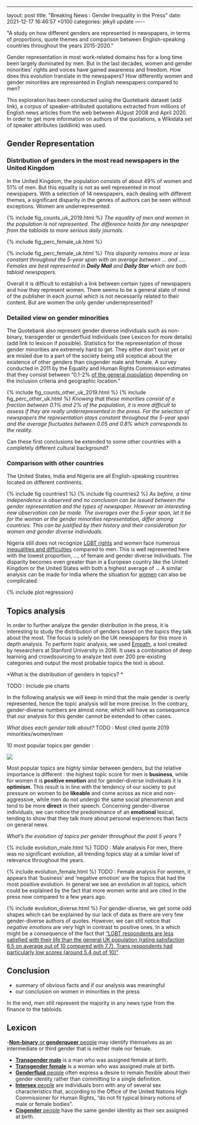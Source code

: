 ---
layout: post
title:  "Breaking News : Gender Inequality in the Press"
date:   2021-12-17 16:46:57 +0100
categories: jekyll update
—--

"A study on how different genders are represented in newspapers, in terms of proportions, quote themes and comparison between English-speaking countries throughout the years 2015-2020."

Gender representation in most work-related domains has for a long time been largely dominated by men. But in the last decades, women and gender minorities' rights and voices have gained awareness and freedom. How does this evolution translate in the newspapers? How differently women and gender minorities are represented in English newspapers compared to men?

This exploration has been conducted using the Quotebank dataset (add link), a corpus of speaker-attributed quotations extracted from millions of English news articles from the web between AUgust 2008 and April 2020. In order to get more information on authors of the quotations, a Wikidata set of speaker attributes (addlink) was used.

## Gender Representation

### Distribution of genders in the most read newspapers in the United Kingdom

In the United Kingdom, the population consists of about 49% of women and 51% of men. But this equality is not as well represented in most newspapers. With a selection of 14 newspapers, each dealing with different themes, a significant disparity in the genres of authors can be seen without exceptions. Women are underrepresented.

{% include fig_counts_uk_2019.html %} 
_The equality of men and women in the population is not represented. The difference holds for any newspaper from the tabloids to more serious daily journals._


{% include fig_perc_female_uk.html %} 

{% include fig_perc_female_uk.html %}
_This disparity remains more or less constant throughout the 5-year span with an average between … and ….. Females are best represented in **Daily Mail** and **Daily Star** which are both tabloid newspapers._

Overall it is difficult to establish a link between certain types of newspapers and how they represent women. There seems to be a general state of mind of the publisher in each journal which is not necessarily related to their content.
But are women the only gender underrepresented?


### Detailed view on gender minorities
The Quotebank also represent gender diverse individuals such as non-binary, transgender or genderfluid individuals (see Lexicon for more details)(add link to lexicon if possible). Statistics for the representation of those gender minorities are extremely hard to get. They either don’t exist yet or are misled due to a part of the society being still sceptical about the existence of other genders than cisgender male and female. A survey conducted in 2011 by the Equality and Human Rights Commission estimates that they consist between “0.1-2% [of the general population](https://doi.org/10.1016/j.ecl.2019.01.001) depending on the inclusion criteria and geographic location."


{% include fig_counts_other_uk_2019.html %} 
{% include fig_perc_other_uk.html %}
_Knowing that these minorities consist of a fraction between 0.1% and 2% of the population, it is more difficult to assess if they are really underrepresented in the press. For the selection of newspapers the representation stays constant throughout the 5-year span and the average fluctuates between 0.05 and 0.8% which corresponds to the reality._

Can these first conclusions be extended to some other countries with a completely different cultural background?

### Comparison with other countries

The United States, India and Nigeria are all English-speaking countries located on different continents.

{% include fig countries1 %}
{% include fig countries2 %}
_As before, a time independence is observed and no conclusion can be issued between the gender representation and the types of newspaper. However an interesting new observation can be made. The averages over the 5-year span, let it be for the woman or the gender minorities representation, differ among countries. This can be justified by their history  and their consideration for women and gender diverse individuals._

Nigeria still does not recognize [LGBT rights](https://en.wikipedia.org/wiki/LGBT_rights_in_Nigeria) and women face numerous [inequalities and difficulties](https://en.wikipedia.org/wiki/Women_in_Nigeria) compared to men. This is well represented here with the lowest proportion, …,  of female and gender diverse individuals. The disparity becomes even greater than in a European country like the United Kingdom or the United States with both a highest average of … A similar analysis can be made for India where the situation for [women](https://en.wikipedia.org/wiki/Women_in_India) can also be complicated. 

{% include plot regression}






## Topics analysis
In order to further analyze the gender distribution in the press, it is interesting to study the distribution of genders based on the topics they talk about the most. The focus is solely on the UK newspapers for this more in depth analysis.
To perform topic analysis, we used  [Empath](https://hci.stanford.edu/publications/2016/ethan/empath-chi-2016.pdf), a tool created by researchers at Stanford University in 2016. It uses a combination of deep learning and crowdsourcing to analyze text over 200 pre-existing categories and output the most probable topics the text is about.


*What is the distribution of genders in topics? *

TODO : Include pie charts

In the following analysis we will keep in mind that the male gender is overly represented, hence the topic analysis will be more precise. In the contrary, gender-diverse numbers are almost none, which will have as consequence that our analysis for this gender cannot be extended to other cases. 

*What does each gender talk about?*
TODO : Most cited quote 2019 minorities/women/men

10 most popular topics per gender : 

<img src=”/docs/_includes/word_cloud.png”>

Most popular topics are highly similar between genders, but the relative importance is different : the highest topic score for men is **business**, while for women it is **positive emotion** and for gender-diverse individuals it is **optimism**. 
This result is in line with the tendency of our society to put pressure on women to be **likeable** and come across as nice and non-aggressive, while men do not undergo the same social phenomenon and tend to be more **direct** in their speech.
Concerning gender-diverse individuals, we can notice the predominance of an **emotional** lexical, tending to show that they talk more about personal experiences than facts on general news.

*What’s the evolution of topics per gender throughout the past 5 years ?*

{% include evolution_male.html %}
TODO : Male analysis
For men, there was no significant evolution, all trending topics stay at a similar level of relevance throughout the years.

{% include evolution_female.html %}
TODO : Female analysis
For women, it appears that ‘business’ and ‘negative emotion’ are the topics that had the most positive evolution.  In general we see an evolution in all topics, which could be explained by the fact that more women write and are cited in the press now compared to a few years ago.

{% include evolution_diverse.html %}
For gender-diverse, we get some odd shapes which can be explained by our lack of data as there are very few gender-diverse authors of quotes. However, we can still notice that *negative emotions* are very high in contrast to positive ones. In a  which might be a consequence of the fact that [“LGBT respondents are less satisfied with their life than the general UK population (rating satisfaction 6.5 on average out of 10 compared with 7.7). Trans respondents had particularly low scores (around 5.4 out of 10)”](https://www.gov.uk/government/publications/national-lgbt-survey-summary-report/national-lgbt-survey-summary-report)


## Conclusion
- summary of obvious facts and if our analysis was meaningful
- our conclusion on women in minorities in the press

In the end, men still represent the majority in any news type from the finance to the tabloids.

## Lexicon

-[**Non-binary** or **genderqueer** people](https://en.wikipedia.org/wiki/Non-binary_gender)  may identify themselves as an intermediate or third gender that is neither male nor female. 
- [**Transgender male**](https://en.wikipedia.org/wiki/Trans_man) is a man who was assigned female at birth.
- [**Transgender female**](https://en.wikipedia.org/wiki/Trans_woman) is a woman who was assigned male at birth. 
- [**Genderfluid** people](https://en.wikipedia.org/wiki/Non-binary_gender) often express a desire to remain flexible about their gender identity rather than committing to a single definition.
- [**Intersex** people](https://en.wikipedia.org/wiki/Intersex) are individuals born with any of several sex characteristics that, according to the Office of the United Nations High Commissioner for Human Rights, “do not fit typical binary notions of male or female bodies”.
- [**Cisgender** people](https://en.wikipedia.org/wiki/Cisgender) have the same gender identity as their sex assigned at birth. 
